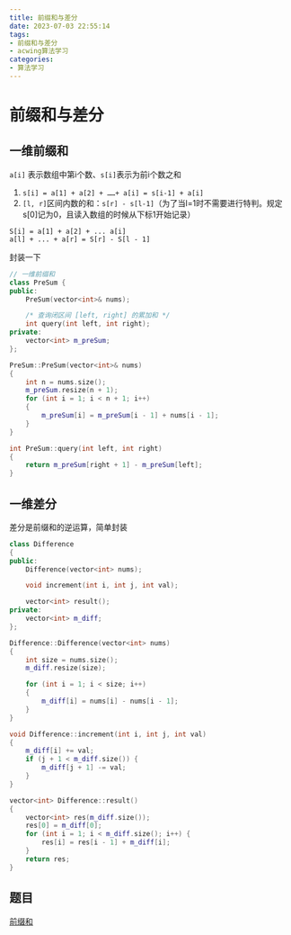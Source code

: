 ```yaml
---
title: 前缀和与差分
date: 2023-07-03 22:55:14
tags:
- 前缀和与差分
- acwing算法学习
categories:
- 算法学习
---
```


# 前缀和与差分


<!--more-->
## 一维前缀和

`a[i]` 表示数组中第i个数、`s[i]`表示为前i个数之和

1. `s[i] = a[1] + a[2] + ……+ a[i] = s[i-1] + a[i]`
2. `[l, r]`区间内数的和：`s[r] - s[l-1]`（为了当l=1时不需要进行特判。规定s[0]记为0，且读入数组的时候从下标1开始记录）

```
S[i] = a[1] + a[2] + ... a[i]
a[l] + ... + a[r] = S[r] - S[l - 1]
```


封装一下
```c++
// 一维前缀和
class PreSum {
public:
	PreSum(vector<int>& nums);

	/* 查询闭区间 [left, right] 的累加和 */
	int query(int left, int right);
private:
	vector<int> m_preSum;
};

PreSum::PreSum(vector<int>& nums)
{
	int n = nums.size();
	m_preSum.resize(n + 1);
	for (int i = 1; i < n + 1; i++)
	{
		m_preSum[i] = m_preSum[i - 1] + nums[i - 1];
	}
}

int PreSum::query(int left, int right)
{
	return m_preSum[right + 1] - m_preSum[left];
}
```

## 一维差分
差分是前缀和的逆运算，简单封装
```c++
class Difference
{
public:
	Difference(vector<int> nums);

	void increment(int i, int j, int val);

	vector<int> result();
private:
	vector<int> m_diff;
};

Difference::Difference(vector<int> nums)
{
	int size = nums.size();
	m_diff.resize(size);

	for (int i = 1; i < size; i++)
	{
		m_diff[i] = nums[i] - nums[i - 1];
	}
}

void Difference::increment(int i, int j, int val)
{
	m_diff[i] += val;
	if (j + 1 < m_diff.size()) {
		m_diff[j + 1] -= val;
	}
}

vector<int> Difference::result()
{
	vector<int> res(m_diff.size());
	res[0] = m_diff[0];
	for (int i = 1; i < m_diff.size(); i++) {
		res[i] = res[i - 1] + m_diff[i];
	}
	return res;
}
```

## 题目
[前缀和](https://leetcode.cn/problems/range-sum-query-immutable/)

